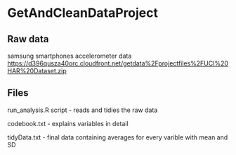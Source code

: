 # GetAndCleanDataProject

## Raw data
samsung smartphones accelerometer data
https://d396qusza40orc.cloudfront.net/getdata%2Fprojectfiles%2FUCI%20HAR%20Dataset.zip
## Files
run_analysis.R script - reads and tidies the raw data

codebook.txt - explains variables in detail

tidyData.txt - final data containing averages for every varible with mean and SD
